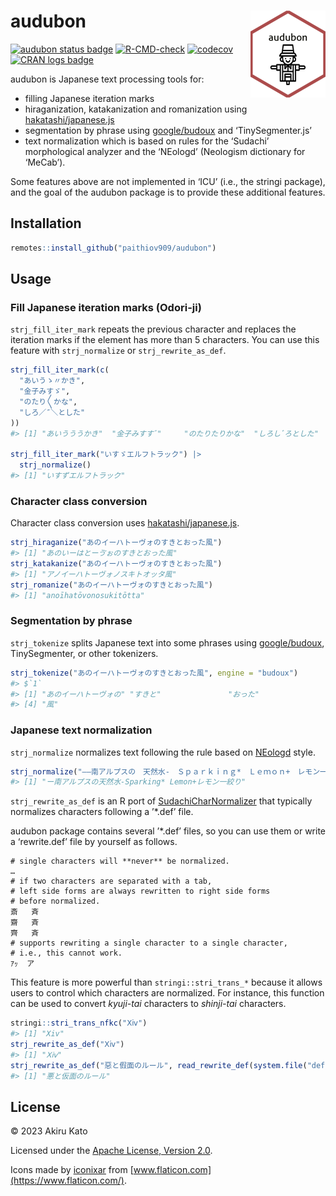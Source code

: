 
<!-- README.md is generated from README.Rmd. Please edit that file -->

# audubon <a href='https://paithiov909.github.io/audubon/'><img src='man/figures/logo.png' align="right" height="139" /></a>

<!-- badges: start -->

[![audubon status
badge](https://paithiov909.r-universe.dev/badges/audubon)](https://paithiov909.r-universe.dev)
[![R-CMD-check](https://github.com/paithiov909/audubon/workflows/R-CMD-check/badge.svg)](https://github.com/paithiov909/audubon/actions)
[![codecov](https://codecov.io/gh/paithiov909/audubon/branch/master/graph/badge.svg?token=LWH2AFDEMY)](https://app.codecov.io/gh/paithiov909/audubon)
[![CRAN logs
badge](https://cranlogs.r-pkg.org/badges/audubon)](https://cran.r-project.org/package=audubon)
<!-- badges: end -->

audubon is Japanese text processing tools for:

- filling Japanese iteration marks
- hiraganization, katakanization and romanization using
  [hakatashi/japanese.js](https://github.com/hakatashi/japanese.js)
- segmentation by phrase using
  [google/budoux](https://github.com/google/budoux) and
  ‘TinySegmenter.js’
- text normalization which is based on rules for the ‘Sudachi’
  morphological analyzer and the ‘NEologd’ (Neologism dictionary for
  ‘MeCab’).

Some features above are not implemented in ‘ICU’ (i.e., the stringi
package), and the goal of the audubon package is to provide these
additional features.

## Installation

``` r
remotes::install_github("paithiov909/audubon")
```

## Usage

### Fill Japanese iteration marks (Odori-ji)

`strj_fill_iter_mark` repeats the previous character and replaces the
iteration marks if the element has more than 5 characters. You can use
this feature with `strj_normalize` or `strj_rewrite_as_def`.

``` r
strj_fill_iter_mark(c(
  "あいうゝ〃かき",
  "金子みすゞ",
  "のたり〳〵かな",
  "しろ／″＼とした"
))
#> [1] "あいうううかき"  "金子みすすﾞ"     "のたりたりかな"  "しろしﾞろとした"

strj_fill_iter_mark("いすゞエルフトラック") |>
  strj_normalize()
#> [1] "いすずエルフトラック"
```

### Character class conversion

Character class conversion uses
[hakatashi/japanese.js](https://github.com/hakatashi/japanese.js).

``` r
strj_hiraganize("あのイーハトーヴォのすきとおった風")
#> [1] "あのいーはとーゔぉのすきとおった風"
strj_katakanize("あのイーハトーヴォのすきとおった風")
#> [1] "アノイーハトーヴォノスキトオッタ風"
strj_romanize("あのイーハトーヴォのすきとおった風")
#> [1] "anoīhatōvonosukitōtta"
```

### Segmentation by phrase

`strj_tokenize` splits Japanese text into some phrases using
[google/budoux](https://github.com/google/budoux), TinySegmenter, or
other tokenizers.

``` r
strj_tokenize("あのイーハトーヴォのすきとおった風", engine = "budoux")
#> $`1`
#> [1] "あのイーハトーヴォの" "すきと"               "おった"              
#> [4] "風"
```

### Japanese text normalization

`strj_normalize` normalizes text following the rule based on
[NEologd](https://github.com/neologd/mecab-ipadic-neologd/wiki/Regexp.ja)
style.

``` r
strj_normalize("――南アルプスの　天然水-　Ｓｐａｒｋｉｎｇ*　Ｌｅｍｏｎ+　レモン一絞り")
#> [1] "ー南アルプスの天然水-Sparking* Lemon+レモン一絞り"
```

`strj_rewrite_as_def` is an R port of
[SudachiCharNormalizer](https://gist.github.com/sorami/bde9d441a147e0fc2e6e5fdd83f4f770)
that typically normalizes characters following a ’\*.def’ file.

audubon package contains several ’\*.def’ files, so you can use them or
write a ‘rewrite.def’ file by yourself as follows.

    # single characters will **never** be normalized.
    …
    # if two characters are separated with a tab,
    # left side forms are always rewritten to right side forms
    # before normalized.
    斎   斉
    齋   斉
    齊   斉
    # supports rewriting a single character to a single character,
    # i.e., this cannot work.
    ｱｯ  ア

This feature is more powerful than `stringi::stri_trans_*` because it
allows users to control which characters are normalized. For instance,
this function can be used to convert *kyuji-tai* characters to
*shinji-tai* characters.

``` r
stringi::stri_trans_nfkc("Ⅹⅳ")
#> [1] "Xiv"
strj_rewrite_as_def("Ⅹⅳ")
#> [1] "Ⅹⅳ"
strj_rewrite_as_def("惡と假面のルール", read_rewrite_def(system.file("def/kyuji.def", package = "audubon")))
#> [1] "悪と仮面のルール"
```

## License

© 2023 Akiru Kato

Licensed under the [Apache License, Version
2.0](https://www.apache.org/licenses/LICENSE-2.0.html).

Icons made by [iconixar](https://www.flaticon.com/authors/iconixar) from
[www.flaticon.com](https://www.flaticon.com/).
